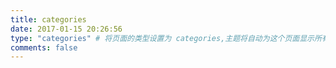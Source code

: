 ```yaml
---
title: categories
date: 2017-01-15 20:26:56
type: "categories" # 将页面的类型设置为 categories,主题将自动为这个页面显示所有分类
comments: false
---
```


